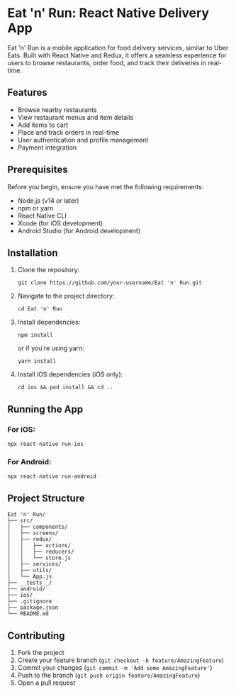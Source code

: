 # Eat 'n' Run: React Native Delivery App

Eat 'n' Run is a mobile application for food delivery services, similar to Uber Eats. Built with React Native and Redux, it offers a seamless experience for users to browse restaurants, order food, and track their deliveries in real-time.

## Features

- Browse nearby restaurants
- View restaurant menus and item details
- Add items to cart
- Place and track orders in real-time
- User authentication and profile management
- Payment integration

## Prerequisites

Before you begin, ensure you have met the following requirements:

- Node.js (v14 or later)
- npm or yarn
- React Native CLI
- Xcode (for iOS development)
- Android Studio (for Android development)

## Installation

1. Clone the repository:
   ```
   git clone https://github.com/your-username/Eat 'n' Run.git
   ```

2. Navigate to the project directory:
   ```
   cd Eat 'n' Run
   ```

3. Install dependencies:
   ```
   npm install
   ```
   or if you're using yarn:
   ```
   yarn install
   ```

4. Install iOS dependencies (iOS only):
   ```
   cd ios && pod install && cd ..
   ```

## Running the App

### For iOS:

```
npx react-native run-ios
```

### For Android:

```
npx react-native run-android
```

## Project Structure

```
Eat 'n' Run/
├── src/
│   ├── components/
│   ├── screens/
│   ├── redux/
│   │   ├── actions/
│   │   ├── reducers/
│   │   └── store.js
│   ├── services/
│   ├── utils/
│   └── App.js
├── __tests__/
├── android/
├── ios/
├── .gitignore
├── package.json
└── README.md
```

## Contributing

1. Fork the project
2. Create your feature branch (`git checkout -b feature/AmazingFeature`)
3. Commit your changes (`git commit -m 'Add some AmazingFeature'`)
4. Push to the branch (`git push origin feature/AmazingFeature`)
5. Open a pull request
